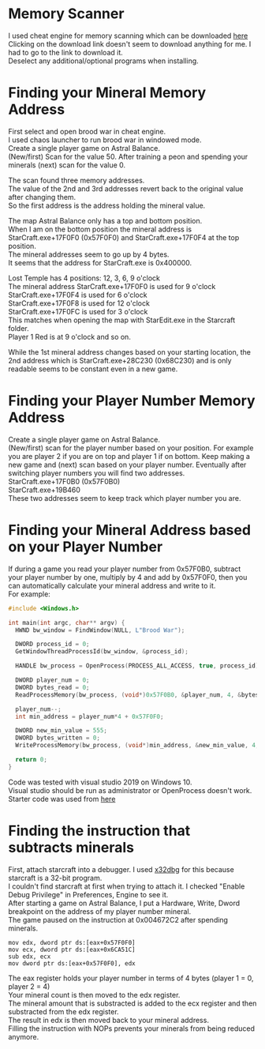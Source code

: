 # Memory Scanner
I used cheat engine for memory scanning which can be downloaded [here](https://www.cheatengine.org/downloads.php)  
Clicking on the download link doesn't seem to download anything for me. I had to go to the link to download it.  
Deselect any additional/optional programs when installing.  

# Finding your Mineral Memory Address
First select and open brood war in cheat engine.  
I used chaos launcher to run brood war in windowed mode.  
Create a single player game on Astral Balance.  
(New/first) Scan for the value 50. After training a peon and spending your minerals (next) scan for the value 0.  

The scan found three memory addresses.  
The value of the 2nd and 3rd addresses revert back to the original value after changing them.  
So the first address is the address holding the mineral value.  

The map Astral Balance only has a top and bottom position.  
When I am on the bottom position the mineral address is StarCraft.exe+17F0F0 (0x57F0F0) and StarCraft.exe+17F0F4 at the top position.  
The mineral addresses seem to go up by 4 bytes.  
It seems that the address for StarCraft.exe is 0x400000.

Lost Temple has 4 positions: 12, 3, 6, 9 o'clock  
The mineral address StarCraft.exe+17F0F0 is used for 9 o'clock  
StarCraft.exe+17F0F4 is used for 6 o'clock  
StarCraft.exe+17F0F8 is used for 12 o'clock  
StarCraft.exe+17F0FC is used for 3 o'clock  
This matches when opening the map with StarEdit.exe in the Starcraft folder.  
Player 1 Red is at 9 o'clock and so on.

While the 1st mineral address changes based on your starting location, the 2nd address which is StarCraft.exe+28C230 (0x68C230) and is only readable seems to be constant even in a new game.    

# Finding your Player Number Memory Address
Create a single player game on Astral Balance.  
(New/first) scan for the player number based on your position. For example you are player 2 if you are on top and player 1 if on bottom. Keep making a new game and (next) scan based on your player number. Eventually after switching player numbers you will find two addresses.  
StarCraft.exe+17F0B0 (0x57F0B0)  
StarCraft.exe+19B460  
These two addresses seem to keep track which player number you are.  

# Finding your Mineral Address based on your Player Number
If during a game you read your player number from 0x57F0B0, subtract your player number by one, multiply by 4 and add by 0x57F0F0, then you can automatically calculate your mineral address and write to it.  
For example:  
```c++
#include <Windows.h>

int main(int argc, char** argv) {
  HWND bw_window = FindWindow(NULL, L"Brood War");

  DWORD process_id = 0;
  GetWindowThreadProcessId(bw_window, &process_id);

  HANDLE bw_process = OpenProcess(PROCESS_ALL_ACCESS, true, process_id);

  DWORD player_num = 0;
  DWORD bytes_read = 0;
  ReadProcessMemory(bw_process, (void*)0x57F0B0, &player_num, 4, &bytes_read);

  player_num--;
  int min_address = player_num*4 + 0x57F0F0;

  DWORD new_min_value = 555;
  DWORD bytes_written = 0;
  WriteProcessMemory(bw_process, (void*)min_address, &new_min_value, 4, &bytes_written)

  return 0;
}
```  
Code was tested with visual studio 2019 on Windows 10.  
Visual studio should be run as administrator or OpenProcess doesn't work.  
Starter code was used from [here](https://gamehacking.academy/pages/3/02/)  

# Finding the instruction that subtracts minerals
First, attach starcraft into a debugger. I used [x32dbg](https://sourceforge.net/projects/x64dbg/files/snapshots/) for this because starcraft is a 32-bit program.  
I couldn't find starcraft at first when trying to attach it. I checked "Enable Debug Privilege" in Preferences, Engine to see it.  
After starting a game on Astral Balance, I put a Hardware, Write, Dword breakpoint on the address of my player number mineral.  
The game paused on the instruction at 0x004672C2 after spending minerals.    
```x86asm
mov edx, dword ptr ds:[eax+0x57F0F0]
mov ecx, dword ptr ds:[eax+0x6CA51C]
sub edx, ecx
mov dword ptr ds:[eax+0x57F0F0], edx
```
The eax register holds your player number in terms of 4 bytes (player 1 = 0, player 2 = 4)  
Your mineral count is then moved to the edx register.  
The mineral amount that is substracted is added to the ecx register and then substracted from the edx register.  
The result in edx is then moved back to your mineral address.  
Filling the instruction with NOPs prevents your minerals from being reduced anymore.  
